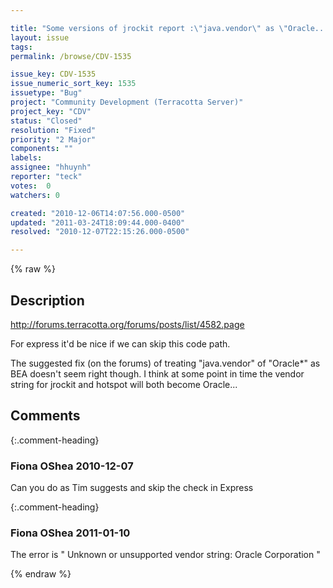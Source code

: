 ```yaml
---

title: "Some versions of jrockit report :\"java.vendor\" as \"Oracle...\" and trips VendorVmSignature"
layout: issue
tags: 
permalink: /browse/CDV-1535

issue_key: CDV-1535
issue_numeric_sort_key: 1535
issuetype: "Bug"
project: "Community Development (Terracotta Server)"
project_key: "CDV"
status: "Closed"
resolution: "Fixed"
priority: "2 Major"
components: ""
labels: 
assignee: "hhuynh"
reporter: "teck"
votes:  0
watchers: 0

created: "2010-12-06T14:07:56.000-0500"
updated: "2011-03-24T18:09:44.000-0400"
resolved: "2010-12-07T22:15:26.000-0500"

---
```




{% raw %}



## Description

<div markdown="1" class="description">

http://forums.terracotta.org/forums/posts/list/4582.page

For express it'd be nice if we can skip this code path. 

The suggested fix (on the forums) of treating "java.vendor" of "Oracle\*" as BEA doesn't seem right though. I think at some point in time the vendor string for jrockit and hotspot will both become Oracle...



</div>

## Comments


{:.comment-heading}
### **Fiona OShea** <span class="date">2010-12-07</span>

<div markdown="1" class="comment">

Can you do as Tim suggests and skip the check in Express

</div>


{:.comment-heading}
### **Fiona OShea** <span class="date">2011-01-10</span>

<div markdown="1" class="comment">

The error is " Unknown or unsupported vendor string: Oracle Corporation "

</div>



{% endraw %}
